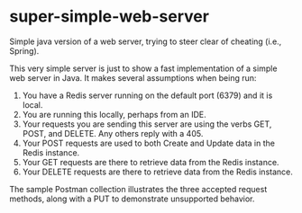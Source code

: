 # super-simple-web-server
Simple java version of a web server, trying to steer clear of cheating (i.e., Spring).

This very simple server is just to show a fast implementation of a simple web server in Java.  It makes several assumptions when being run:
1. You have a Redis server running on the default port (6379) and it is local.
3. You are running this locally, perhaps from an IDE.
4. Your requests you are sending this server are using the verbs GET, POST, and DELETE.  Any others reply with a 405.
5. Your POST requests are used to both Create and Update data in the Redis instance.
6. Your GET requests are there to retrieve data from the Redis instance.
7. Your DELETE requests are there to retrieve data from the Redis instance.

The sample Postman collection illustrates the three accepted request methods, along with a PUT to demonstrate unsupported behavior.
